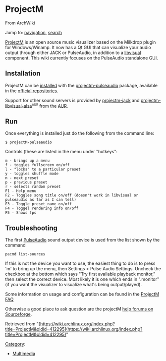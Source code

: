 # ProjectM

From ArchWiki

Jump to: [navigation](#column-one), [search](#searchInput)

[ProjectM](http://projectm.sourceforge.net/) is an open source music visualizer based on the Milkdrop plugin for Windows/Winamp. It now has a Qt GUI that can visualize your audio output through either JACK or PulseAudio, in addition to a [libvisual](https://www.archlinux.org/packages/?name=libvisual) component. This wiki currently focuses on the PulseAudio standalone GUI.

## Installation

ProjectM can be [installed](/index.php/Pacman "Pacman") with the [projectm-pulseaudio](https://www.archlinux.org/packages/?name=projectm-pulseaudio) package, available in the [official repositories](/index.php/Official_repositories "Official repositories").

Support for other sound servers is provided by [projectm-jack](https://www.archlinux.org/packages/?name=projectm-jack) and [projectm-libvisual-alsa](https://aur.archlinux.org/packages/projectm-libvisual-alsa/)<sup><small>AUR</small></sup> from the [AUR](/index.php/AUR "AUR").

## Run

Once everything is installed just do the following from the command line:

```
$ projectM-pulseaudio

```

Controls (these are listed in the menu under "hotkeys":

```
m - brings up a menu
f - toggles fullscreen on/off
l - "locks" to a particular preset
y - toggles shuffle mode
n - next preset
p - previous preset
r - selects random preset
F1 - Help menu
F2 - Toggles song title on/off (doesn't work in libvisual or pulseaudio as far as I can tell)
F3 - Toggle preset name on/off
F4 - Toggel rendering info on/off
F5 - Shows fps

```

## Troubleshooting

The first [PulseAudio](/index.php/PulseAudio "PulseAudio") sound output device is used from the list shown by the command

```
pacmd list-sources

```

If this is not the device you want to use, the easiest thing to do is to press 'm' to bring up the menu, then Settings > Pulse Audio Settings. Uncheck the checkbox at the bottom which says "Try first available playback monitor," then select the correct device. Most likely it is one which ends in ".monitor" (if you want the visualizer to visualize what's being output/played).

Some information on usage and configuration can be found in the [ProjectM FAQ](http://sourceforge.net/apps/trac/projectm/wiki/Frequently%20Asked%20Questions)

Otherwise a good place to ask question are the projectM [help forums on Sourceforge](http://sourceforge.net/projects/projectm/forums/forum/358774/).

Retrieved from "[https://wiki.archlinux.org/index.php?title=ProjectM&oldid=412295](https://wiki.archlinux.org/index.php?title=ProjectM&oldid=412295)"

[Category](/index.php/Special:Categories "Special:Categories"):

*   [Multimedia](/index.php/Category:Multimedia "Category:Multimedia")